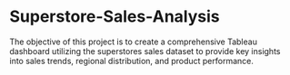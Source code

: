 # Superstore-Sales-Analysis
The objective of this project is to create a comprehensive Tableau dashboard utilizing the superstores sales dataset to provide key insights into sales trends, regional distribution, and product performance. 
